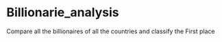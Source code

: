 # Billionarie_analysis
Compare all the billionaires of all the countries and classify the First place
